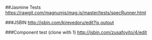 ##Jasmine Tests
https://rawgit.com/magnumjs/mag.js/master/tests/specRunner.html

###JSBIN
http://jsbin.com/kireyedoru/edit?js,output

###Component test (clone with 1)
http://jsbin.com/zusafoyito/4/edit
